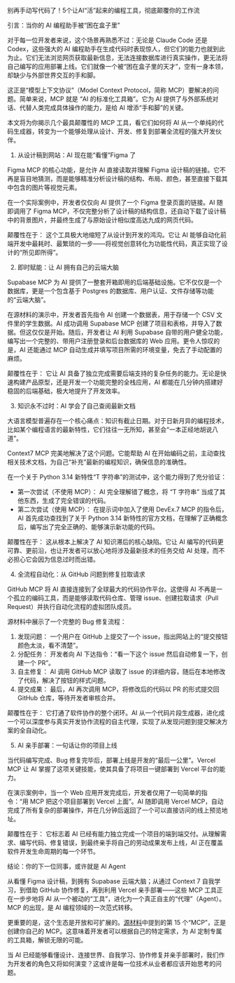 别再手动写代码了！5个让AI“活”起来的编程工具，彻底颠覆你的工作流

引言：当你的 AI 编程助手被“困在盒子里”

对于每一位开发者来说，这个场景再熟悉不过：无论是 Claude Code 还是 Codex，这些强大的 AI 编程助手在生成代码时表现惊人，但它们的能力也就到此为止。它们无法浏览网页获取最新信息，无法连接数据库进行真实操作，更无法将自己编写的应用部署上线。它们就像一个被“困在盒子里的天才”，空有一身本领，却缺少与外部世界交互的手和脚。

这正是“模型上下文协议”（Model Context Protocol，简称 MCP）要解决的问题。简单来说，MCP 就是 “AI 的标准化工具箱”。它为 AI 提供了与外部系统对话、代替人类完成具体操作的能力，是给 AI 增添“手和脚”的关键。

本文将为你揭示几个最具颠覆性的 MCP 工具，看它们如何将 AI 从一个单纯的代码生成器，转变为一个能够处理从设计、开发、修复到部署全流程的强大开发伙伴。

1. 从设计稿到网站：AI 现在能“看懂”Figma 了

Figma MCP 的核心功能，是允许 AI 直接读取并理解 Figma 设计稿的链接。它不再是盲目地猜测，而是能够精准分析设计稿的结构、布局、颜色，甚至直接下载其中包含的图片等视觉元素。

在一个实际案例中，开发者仅仅向 AI 提供了一个 Figma 登录页面的链接。AI 随即调用了 Figma MCP，不仅完整分析了设计稿的结构信息，还自动下载了设计稿中的背景图片，并最终生成了与原始设计相似度高达九成的网页代码。

颠覆性在于： 这个工具极大地缩短了从设计到开发的鸿沟。它让 AI 能够自动化前端开发中最耗时、最繁琐的一步——将视觉创意转化为功能性代码，真正实现了设计的“所见即所得”。

2. 即时赋能：让 AI 拥有自己的云端大脑

Supabase MCP 为 AI 提供了一整套开箱即用的后端基础设施。它不仅仅是一个数据库，更是一个包含基于 Postgres 的数据库、用户认证、文件存储等功能的“云端大脑”。

在源材料的演示中，开发者首先指令 AI 创建一个数据表，用于存储一个 CSV 文件里的学生数据。AI 成功调用 Supabase MCP 创建了项目和表格，并导入了数据。但这仅仅是开始。随后，开发者让 AI 利用 Supabase 自带的用户健全功能，编写出一个完整的、带用户注册登录和后台数据库的 Web 应用。更令人惊叹的是，AI 还能通过 MCP 自动生成并填写项目所需的环境变量，免去了手动配置的麻烦。

颠覆性在于： 它让 AI 具备了独立完成需要后端支持的复杂任务的能力。无论是快速构建产品原型，还是开发一个功能完整的全栈应用，AI 都能在几分钟内搭建好稳固的后端基础，极大地提升了开发效率。

3. 知识永不过时：AI 学会了自己查阅最新文档

大语言模型普遍存在一个核心痛点：知识有截止日期。对于日新月异的编程技术，比如某个编程语言的最新特性，它们往往一无所知，甚至会“一本正经地胡说八道”。

Context7 MCP 完美地解决了这个问题。它能帮助 AI 在开始编码之前，主动查找相关技术文档，为自己“补充”最新的编程知识，确保信息的准确性。

在一个关于 Python 3.14 新特性“T 字符串”的测试中，这个能力得到了充分验证：

* 第一次尝试（不使用 MCP）： AI 完全理解错了概念，将 “T 字符串” 当成了其他东西，生成了完全错误的代码。
* 第二次尝试（使用 MCP）： 在提示词中加入了使用 DevEx.7 MCP 的指令后，AI 首先成功查找到了关于 Python 3.14 新特性的官方文档，在理解了正确概念后，编写出了完全正确的、能够演示新功能的代码。

颠覆性在于： 这从根本上解决了 AI 知识滞后的核心缺陷。它让 AI 编写的代码更可靠、更前沿，也让开发者可以放心地将涉及最新技术的任务交给 AI 处理，而不必担心它会因为信息过时而出错。

4. 全流程自动化：从 GitHub 问题到修复拉取请求

GitHub MCP 将 AI 直接连接到了全球最大的代码协作平台。这使得 AI 不再是一个孤立的编码工具，而是能够读取代码仓库、管理 issue、创建拉取请求（Pull Request）并执行自动化流程的虚拟团队成员。

源材料中展示了一个完整的 Bug 修复流程：

1. 发现问题： 一个用户在 GitHub 上提交了一个 issue，指出网站上的“提交按钮颜色太淡，看不清楚”。
2. 分配任务： 开发者向 AI 下达指令：“看一下这个 issue 然后自动修复一下，创建一个 PR”。
3. 自主修复： AI 调用 GitHub MCP 读取了 issue 的详细内容，随后在本地修改了代码，解决了按钮的样式问题。
4. 提交成果： 最后，AI 再次调用 MCP，将修改后的代码以 PR 的形式提交回 GitHub 仓库，等待开发者审核合并。

颠覆性在于： 它打通了软件协作的整个闭环。AI 从一个代码片段生成器，进化成一个可以深度参与真实开发协作流程的自主代理，实现了从发现问题到提交解决方案的全自动化。

5. AI 亲手部署：一句话让你的项目上线

当代码编写完成、Bug 修复完毕后，部署上线是开发的“最后一公里”。Vercel MCP 让 AI 掌握了这项关键技能，使其具备了将项目一键部署到 Vercel 平台的能力。

在演示案例中，当一个 Web 应用开发完成后，开发者仅用了一句简单的指令：“用 MCP 把这个项目部署到 Vercel 上面”。AI 随即调用 Vercel MCP，自动完成了所有复杂的部署操作，并在几分钟后返回了一个可以直接访问的线上预览地址。

颠覆性在于： 它标志着 AI 已经有能力独立完成一个项目的端到端交付。从理解需求、编写代码、修复错误，到最终亲手将自己的劳动成果发布上线，AI 正在覆盖软件开发生命周期的每一个环节。

结论：你的下一位同事，或许就是 AI Agent

从看懂 Figma 设计稿，到拥有 Supabase 云端大脑；从通过 Context 7 自我学习，到借助 GitHub 协作修复，再到利用 Vercel 亲手部署——这些 MCP 工具正在一步步地将 AI 从一个被动的“工具”，进化为一个真正自主的“代理”（Agent）。MCP 的出现，是 AI 编程领域的一次范式转移。

更重要的是，这个生态是开放和可扩展的。[源材料](https://www.youtube.com/watch?v=UW5iQGE3264)中提到的第 15 个“MCP”，正是创建你自己的 MCP。这意味着开发者可以根据自己的特定需求，为 AI 定制专属的工具箱，解锁无限的可能。

当 AI 已经能够看懂设计、连接世界、自我学习、协作修复并亲手部署时，我们作为开发者的角色又将如何演变？这或许是每一位技术从业者都应该开始思考的问题。
